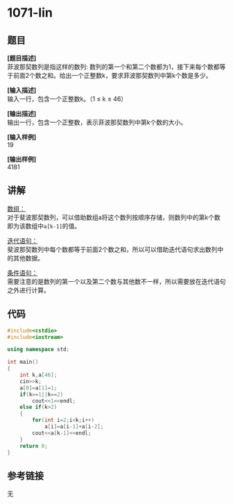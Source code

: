 # 1071-lin
## 题目  
**[题目描述]**  
菲波那契数列是指这样的数列: 数列的第一个和第二个数都为1，接下来每个数都等于前面2个数之和。给出一个正整数k，要求菲波那契数列中第k个数是多少。  

**[输入描述]**   
输入一行，包含一个正整数k。（1 ≤ k ≤ 46）  

**[输出描述]**  
输出一行，包含一个正整数，表示菲波那契数列中第k个数的大小。  

**[输入样例]**  
19  

**[输出样例]**  
4181  

## 讲解  
[数组：]([1])  
对于斐波那契数列，可以借助数组a将这个数列按顺序存储，则数列中的第k个数即为该数组中`a[k-1]`的值。   

[迭代语句：]([2])  
斐波那契数列中每个数都等于前面2个数之和，所以可以借助迭代语句求出数列中的其他数据。

[条件语句：]([3])  
需要注意的是数列的第一个以及第二个数与其他数不一样，所以需要放在迭代语句之外进行计算。

## 代码  

```cpp
#include<cstdio>
#include<iostream>

using namespace std;

int main()
{
	int k,a[46];
	cin>>k;
	a[0]=a[1]=1;
	if(k==1||k==2)
    	cout<<1<<endl;
	else if(k>2)
	{
		for(int i=2;i<k;i++)
		    a[i]=a[i-1]+a[i-2];
		cout<<a[k-1]<<endl;
	}
	return 0;
}
```

## 参考链接  
无  
